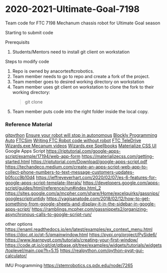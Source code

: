 # 2020-2021-Ultimate-Goal-7198
Team code for FTC 7198 Mechanum chassis robot for Ultimate Goal season

Starting to submit code

Prerequisits
1. Students/Mentors need to install git client on workstation

Steps to modify code
1. Repo is owned by anacortesftcrobotics.
1. Team member needs to go to repo and create a fork of the project.
1. Team member goes to desired working directory on workstation
1. Team member uses git client on workstation to clone the fork to their working directory:
    > git clone <HTTPS git url here>
1. Team member puts code into the right folder inside the local copy.

### Reference Material

[gitpython](https://gitpython.readthedocs.io/en/stable/tutorial.html#)
[Ensure your robot will stop in autonomous](https://www.youtube.com/watch?v=h3elWCzXbDI)
[Blockly Programming Auto](https://www.firstinspires.org/sites/default/files/uploads/resource_library/ftc/blocks-programming-autonomous.pdf)
[FTCSim](https://www.firstroboticscanada.org/cancode/ftcsim/)
[Writing FTC Robot code without robot](https://ftc9929.com/2020/08/14/writing-ftc-robot-code-without-a-robot/)
[FTC TeleDrive](https://github.com/innov8rz-ftc-team-11039/TeleDrive/tree/47d7e3e04b453c5888be2888da7a812a09b1d5f2)
[Wizards.exe Mecanum videos](https://www.google.com/search?q=wizards.exe+mecanum&oq=wizards.exe+mecanum&aqs=chrome..69i57j33i160.6258j1j7&sourceid=chrome&ie=UTF-8)
[Wizards.exe Spellbooks](https://wizards-exe.weebly.com/our-spellbooks.html)
[Materialize CSS UI](https://www.youtube.com/watch?v=yu-nNEPw83k)
Google Apps Script
https://riptutorial.com/google-apps-script/example/17194/web-app-form
https://materializecss.com/getting-started.html
https://riptutorial.com/Download/google-apps-script.pdf
https://techandeco.medium.com/create-an-apps-script-web-app-to-collect-phone-numbers-to-text-message-customers-updates-b0fccc9b10d4
https://jeffreyeverhart.com/2020/02/07/es-6-features-for-google-apps-script-template-literals/
https://developers.google.com/apps-script/guides/html/reference/run#index.html_2
https://sites.google.com/a/mcpher.com/share/Home/excelquirks/gassnips/googlescriptruntidy
https://yagisanatode.com/2018/02/12/how-to-get-something-from-google-sheets-and-display-it-in-the-sidebar-in-google-apps-script/
https://ramblings.mcpher.com/gassnippets2/organizing-asynchronous-calls-to-google-script-run/

other options
https://enaml.readthedocs.io/en/latest/examples/ex_context_menu.html
https://doc.qt.io/qt-5/qmainwindow.html
https://pypi.org/project/PySide6/
https://www.learnpyqt.com/tutorials/creating-your-first-window/
https://code.qt.io/cgit/qt/qtbase.git/tree/examples/widgets/tutorials/widgets/toplevel/main.cpp?h=5.15
https://realpython.com/python-pyqt-gui-calculator/

IMU Programming
https://stemrobotics.cs.pdx.edu/node/7265
